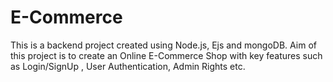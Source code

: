 # E-Commerce
This is a backend project created using Node.js, Ejs and mongoDB. Aim of this project is to create an Online E-Commerce Shop with key features such as Login/SignUp , User Authentication, Admin Rights etc.
